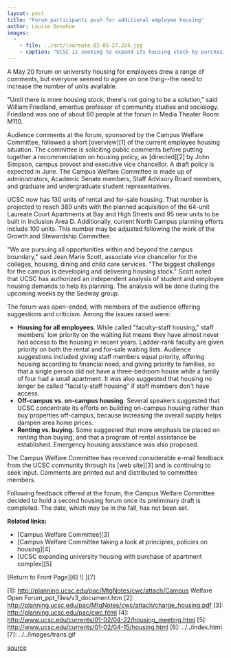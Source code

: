 ```yaml
---
layout: post
title: "Forum participants push for additional employee housing"
author: Louise Donahue
images:
  -
    - file: ../art/laureate.02-05-27.224.jpg
    - caption: "UCSC is seeking to expand its housing stock by purchasing the 64-unit Laureate Court Apartments, adjacent to the main entrance. Photo: Louise Donahue"
---
```


A May 20 forum on university housing for employees drew a range of comments, but everyone seemed to agree on one thing--the need to increase the number of units available.

"Until there is more housing stock, there's not going to be a solution," said William Friedland, emeritus professor of community studies and sociology. Friedland was one of about 60 people at the forum in Media Theater Room M110.

Audience comments at the forum, sponsored by the Campus Welfare Committee, followed a short [overview][1] of the current employee housing situation. The committee is soliciting public comments before putting together a recommendation on housing policy, as [directed][2] by John Simpson, campus provost and executive vice chancellor. A draft policy is expected in June. The Campus Welfare Committee is made up of administrators, Academic Senate members, Staff Advisory Board members, and graduate and undergraduate student representatives.

UCSC now has 130 units of rental and for-sale housing. That number is projected to reach 389 units with the planned acquisition of the 64-unit Laureate Court Apartments at Bay and High Streets and 95 new units to be built in Inclusion Area D. Additionally, current North Campus planning efforts include 100 units. This number may be adjusted following the work of the Growth and Stewardship Committee.

"We are pursuing all opportunities within and beyond the campus boundary," said Jean Marie Scott, associate vice chancellor for the colleges, housing, dining and child care services. "The biggest challenge for the campus is developing and delivering housing stock." Scott noted that UCSC has authorized an independent analysis of student and employee housing demands to help its planning. The analysis will be done during the upcoming weeks by the Sedway group.

The forum was open-ended, with members of the audience offering suggestions and criticism. Among the issues raised were:

* **Housing for all employees**. While called "faculty-staff housing," staff members' low priority on the waiting list means they have almost never had access to the housing in recent years. Ladder-rank faculty are given priority on both the rental and for-sale waiting lists. Audience suggestions included giving staff members equal priority, offering housing according to financial need, and giving priority to families, so that a single person did not have a three-bedroom house while a family of four had a small apartment. It was also suggested that housing no longer be called "faculty-staff housing" if staff members don't have access.
* **Off-campus vs. on-campus housing**. Several speakers suggested that UCSC concentrate its efforts on building on-campus housing rather than buy properties off-campus, because increasing the overall supply helps dampen area home prices.
* **Renting vs. buying.** Some suggested that more emphasis be placed on renting than buying, and that a program of rental assistance be established. Emergency housing assistance was also proposed.

The Campus Welfare Committee has received considerable e-mail feedback from the UCSC community through its [web site][3] and is continuing to seek input. Comments are printed out and distributed to committee members.   
  
Following feedback offered at the forum, the Campus Welfare Committee decided to hold a second housing forum once its preliminary draft is completed. The date, which may be in the fall, has not been set.

**Related links:**

* [Campus Welfare Committee][3]
* [Campus Welfare Committee taking a look at principles, policies on housing][4]
* [UCSC expanding university housing with purchase of apartment complex][5]

  

[Return to Front Page][6] ![ ][7]

[1]: http://planning.ucsc.edu/pac/MtgNotes/cwc/attach/Campus Welfare Open Forum_ppt_files/v3_document.htm
[2]: http://planning.ucsc.edu/pac/MtgNotes/cwc/attach/charge_housing.pdf
[3]: http://planning.ucsc.edu/pac/cwc.html
[4]: http://www.ucsc.edu/currents/01-02/04-22/housing_meeting.html
[5]: http://www.ucsc.edu/currents/01-02/04-15/housing.html
[6]: ../../index.html
[7]: ../../images/trans.gif

[source](http://www1.ucsc.edu/currents/01-02/05-27/housing.html "Permalink to housing")
